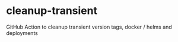 # cleanup-transient
GitHub Action to cleanup transient version tags, docker / helms and deployments 
